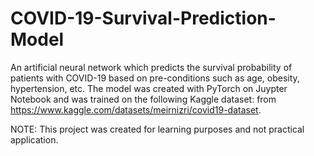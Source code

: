 # COVID-19-Survival-Prediction-Model
An artificial neural network which predicts the survival probability of patients with COVID-19 based on pre-conditions such as age, obesity, hypertension, etc.
The model was created with PyTorch on Juypter Notebook and was trained on the following Kaggle dataset: from https://www.kaggle.com/datasets/meirnizri/covid19-dataset.

NOTE: This project was created for learning purposes and not practical application.

